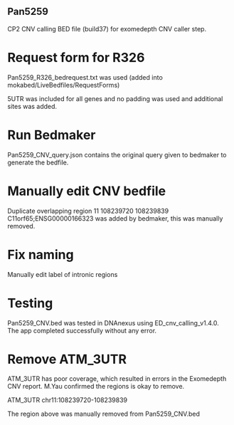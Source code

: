 ## Pan5259

CP2 CNV calling BED file (build37) for exomedepth CNV caller step.

# Request form for R326
Pan5259_R326_bedrequest.txt was used  (added into mokabed/LiveBedfiles/RequestForms)

5UTR was included for all genes and no padding was used and additional sites was added.

# Run Bedmaker
Pan5259_CNV_query.json contains the original query given to bedmaker to generate the bedfile.

# Manually edit CNV bedfile 
Duplicate overlapping region 11	108239720	108239839	C11orf65;ENSG00000166323 was added by bedmaker, this was manually removed.

# Fix naming
Manually edit label of intronic regions

# Testing
Pan5259_CNV.bed was tested in DNAnexus using ED_cnv_calling_v1.4.0. The app completed successfully without any error.

# Remove ATM_3UTR
ATM_3UTR has poor coverage, which resulted in errors in the Exomedepth CNV report. 
M.Yau confirmed the regions is okay to remove.

ATM_3UTR	chr11:108239720-108239839

The region above was manually removed from Pan5259_CNV.bed